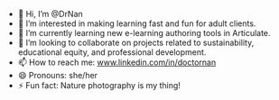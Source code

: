 - 👋 Hi, I’m @DrNan
- 👀 I’m interested in making learning fast and fun for adult clients.
- 🌱 I’m currently learning new e-learning authoring tools in Articulate.
- 💞️ I’m looking to collaborate on projects related to sustainability, educational equity, and professional development.
- 📫 How to reach me: www.linkedin.com/in/doctornan
- 😄 Pronouns: she/her
- ⚡ Fun fact: Nature photography is my thing!

<!---
DrNan/DrNan is a ✨ special ✨ repository because its `README.md` (this file) appears on your GitHub profile.
You can click the Preview link to take a look at your changes.
--->
